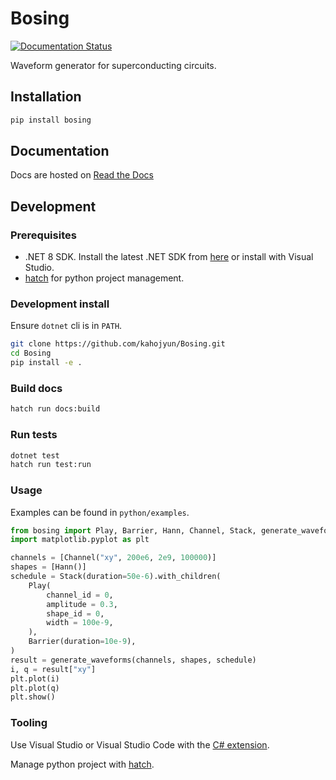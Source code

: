 # Bosing

[![Documentation Status](https://readthedocs.org/projects/bosing/badge/?version=latest)](https://bosing.readthedocs.io/zh-cn/latest/?badge=latest)

Waveform generator for superconducting circuits.

## Installation

```bash
pip install bosing
```

## Documentation

Docs are hosted on [Read the Docs](http://bosing.readthedocs.io/)

## Development

### Prerequisites

* .NET 8 SDK. Install the latest .NET SDK from [here](https://dotnet.microsoft.com/download/dotnet) or install with Visual Studio.
* [hatch](https://github.com/pypa/hatch) for python project management.

### Development install

Ensure `dotnet` cli is in `PATH`.

```bash
git clone https://github.com/kahojyun/Bosing.git
cd Bosing
pip install -e .
```

### Build docs

```bash
hatch run docs:build
```

### Run tests

```bash
dotnet test
hatch run test:run
```

### Usage

Examples can be found in `python/examples`.

```python
from bosing import Play, Barrier, Hann, Channel, Stack, generate_waveforms
import matplotlib.pyplot as plt

channels = [Channel("xy", 200e6, 2e9, 100000)]
shapes = [Hann()]
schedule = Stack(duration=50e-6).with_children(
    Play(
        channel_id = 0,
        amplitude = 0.3,
        shape_id = 0,
        width = 100e-9,
    ),
    Barrier(duration=10e-9),
)
result = generate_waveforms(channels, shapes, schedule)
i, q = result["xy"]
plt.plot(i)
plt.plot(q)
plt.show()
```

### Tooling

Use Visual Studio or Visual Studio Code with the [C# extension](https://marketplace.visualstudio.com/items?itemName=ms-dotnettools.csharp).

Manage python project with [hatch](https://github.com/pypa/hatch).